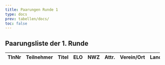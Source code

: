 ```yaml
---
title: Paarungen Runde 1
type: docs
prev: tabellen/docs/
toc: false
---
```


## Paarungsliste der 1. Runde

| TlnNr | Teilnehmer            | Titel | ELO  | NWZ  | Attr. | Verein/Ort                        | Land | Geburt | FideKenn.  | PKZ      |
|-------|-----------------------|-------|------|------|-------|------------------------------------|------|--------|------------|----------|
